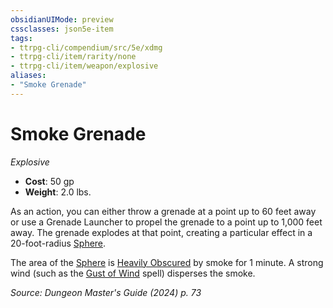 ```yaml
---
obsidianUIMode: preview
cssclasses: json5e-item
tags:
- ttrpg-cli/compendium/src/5e/xdmg
- ttrpg-cli/item/rarity/none
- ttrpg-cli/item/weapon/explosive
aliases: 
- "Smoke Grenade"
---
```

# Smoke Grenade
*Explosive*  


- **Cost**: 50 gp
- **Weight**: 2.0 lbs.

As an action, you can either throw a grenade at a point up to 60 feet away or use a Grenade Launcher to propel the grenade to a point up to 1,000 feet away. The grenade explodes at that point, creating a particular effect in a 20-foot-radius [Sphere](3-Mechanics/CLI/rules/variant-rules/sphere-area-of-effect-xphb.md).

The area of the [Sphere](3-Mechanics/CLI/rules/variant-rules/sphere-area-of-effect-xphb.md) is [Heavily Obscured](3-Mechanics/CLI/rules/variant-rules/heavily-obscured-xphb.md) by smoke for 1 minute. A strong wind (such as the [Gust of Wind](3-Mechanics/CLI/spells/gust-of-wind-xphb.md) spell) disperses the smoke.

*Source: Dungeon Master's Guide (2024) p. 73*